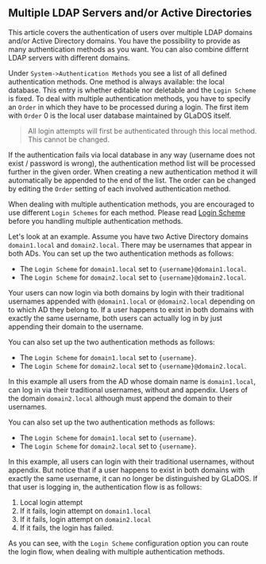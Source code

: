 ## Multiple LDAP Servers and/or Active Directories

This article covers the authentication of users over multiple LDAP domains and/or Active Directory domains. You have the possibility to provide as many authentication methods as you want. You can also combine differnt LDAP servers with different domains.

Under `System->Authentication Methods` you see a list of all defined authentication methods. One method is always available: the local database. This entry is whether editable nor deletable and the `Login Scheme` is fixed. To deal with multiple authentication methods, you have to specify an `Order` in which they have to be processed during a login. The first item with `Order` 0 is the local user database maintained by GLaDOS itself.

> All login attempts will first be authenticated through this local method. This cannot be changed.

If the authentication fails via local database in any way (username does not exist / password is wrong), the authentication method list will be processed further in the given order. When creating a new authentication method it will automatically be appended to the end of the list. The order can be changed by editing the `Order` setting of each involved authentication method.

When dealing with multiple authentication methods, you are encouraged to use different `Login Schemes` for each method. Please read [Login Scheme](login-scheme.md) before you handling multiple authentication methods.

Let's look at an example. Assume you have two Active Directory domains `domain1.local` and `domain2.local`. There may be usernames that appear in both ADs. You can set up the two authentication methods as follows:

* The `Login Scheme` for `domain1.local` set to `{username}@domain1.local`.
* The `Login Scheme` for `domain2.local` set to `{username}@domain2.local`.

Your users can now login via both domains by login with their traditional usernames appended with `@domain1.local` or `@domain2.local` depending on to which AD they belong to. If a user happens to exist in both domains with exactly the same username, both users can actually log in by just appending their domain to the username.

You can also set up the two authentication methods as follows:

* The `Login Scheme` for `domain1.local` set to `{username}`.
* The `Login Scheme` for `domain2.local` set to `{username}@domain2.local`.

In this example all users from the AD whose domain name is `domain1.local`, can log in via their traditional usernames, without and appendix. Users of the domain `domain2.local` although must append the domain to their usernames.

You can also set up the two authentication methods as follows:

* The `Login Scheme` for `domain1.local` set to `{username}`.
* The `Login Scheme` for `domain2.local` set to `{username}`.

In this example, all users can login with their traditional usernames, without appendix. But notice that if a user happens to exist in both domains with exactly the same username, it can no longer be distinguished by GLaDOS. If that user is logging in, the authentication flow is as follows:

1. Local login attempt
2. If it fails, login attempt on `domain1.local`
3. If it fails, login attempt on `domain2.local`
4. If it fails, the login has failed.

As you can see, with the `Login Scheme` configuration option you can route the login flow, when dealing with multiple authentication methods.
